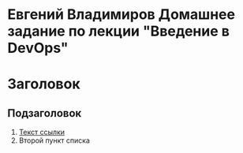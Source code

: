 # Евгений Владимиров Домашнее задание по лекции "Введение в DevOps"
# Заголовок

## Подзаголовок

1. [Текст ссылки](цель_ссылки)
1. Второй пункт списка
